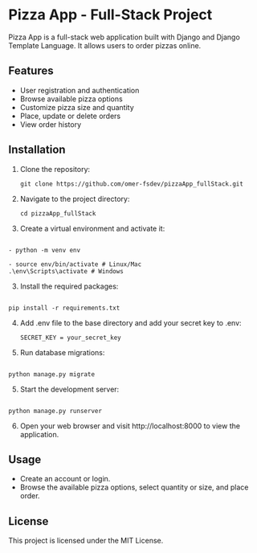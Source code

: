 # Pizza App - Full-Stack Project

Pizza App is a full-stack web application built with Django and Django Template Language. It allows users to order pizzas online.

## Features

- User registration and authentication
- Browse available pizza options
- Customize pizza size and quantity
- Place, update or delete orders
- View order history

## Installation

1. Clone the repository:

   ```
   git clone https://github.com/omer-fsdev/pizzaApp_fullStack.git
   ```

2. Navigate to the project directory:

   ```
   cd pizzaApp_fullStack
   ```

3. Create a virtual environment and activate it:

```

- python -m venv env

- source env/bin/activate # Linux/Mac
.\env\Scripts\activate # Windows

```

3. Install the required packages:

```

pip install -r requirements.txt

```

4. Add .env file to the base directory and add your secret key to .env:

   ```
   SECRET_KEY = your_secret_key
   ```

5. Run database migrations:

```

python manage.py migrate

```

5. Start the development server:

```

python manage.py runserver

```

6. Open your web browser and visit http://localhost:8000 to view the application.

## Usage

- Create an account or login.
- Browse the available pizza options, select quantity or size, and place order.

## License

This project is licensed under the MIT License.

